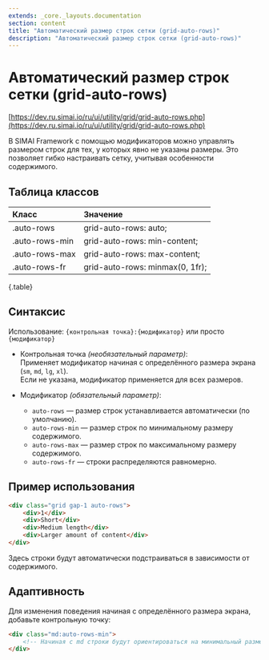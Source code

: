 ```yaml
---
extends: _core._layouts.documentation
section: content
title: "Автоматический размер строк сетки (grid-auto-rows)"
description: "Автоматический размер строк сетки (grid-auto-rows)"
---
```


# Автоматический размер строк сетки (grid-auto-rows)

[https://dev.ru.simai.io/ru/ui/utility/grid/grid-auto-rows.php](https://dev.ru.simai.io/ru/ui/utility/grid/grid-auto-rows.php)

В SIMAI Framework с помощью модификаторов можно управлять размером строк для тех, у которых явно не указаны размеры. Это
позволяет гибко настраивать сетку, учитывая особенности содержимого.

## Таблица классов

| Класс          | Значение                        |
|:---------------|:--------------------------------|
| .auto-rows     | grid-auto-rows: auto;           |
| .auto-rows-min | grid-auto-rows: min-content;    |
| .auto-rows-max | grid-auto-rows: max-content;    |
| .auto-rows-fr  | grid-auto-rows: minmax(0, 1fr); |
{.table}

## Синтаксис

Использование: `{контрольная точка}:{модификатор}` или просто `{модификатор}`

- Контрольная точка *(необязательный параметр)*:  
  Применяет модификатор начиная с определённого размера экрана (`sm`, `md`, `lg`, `xl`).  
  Если не указана, модификатор применяется для всех размеров.

- Модификатор *(обязательный параметр)*:

    - `auto-rows` — размер строк устанавливается автоматически (по умолчанию).
    - `auto-rows-min` — размер строк по минимальному размеру содержимого.
    - `auto-rows-max` — размер строк по максимальному размеру содержимого.
    - `auto-rows-fr` — строки распределяются равномерно.

## Пример использования

```html
<div class="grid gap-1 auto-rows">
    <div>1</div>
    <div>Short</div>
    <div>Medium length</div>
    <div>Larger amount of content</div>
</div>
```

Здесь строки будут автоматически подстраиваться в зависимости от содержимого.

## Адаптивность

Для изменения поведения начиная с определённого размера экрана, добавьте контрольную точку:

```html
<div class="md:auto-rows-min">
    <!-- Начиная с md строки будут ориентироваться на минимальный размер содержимого -->
</div>
```
